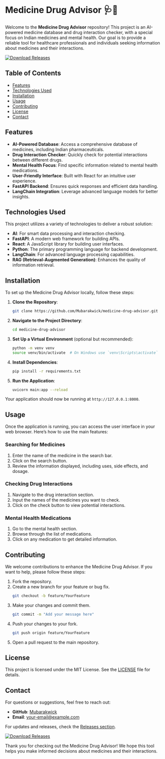# Medicine Drug Advisor 🩺💊

Welcome to the **Medicine Drug Advisor** repository! This project is an AI-powered medicine database and drug interaction checker, with a special focus on Indian medicines and mental health. Our goal is to provide a reliable tool for healthcare professionals and individuals seeking information about medicines and their interactions.

[![Download Releases](https://img.shields.io/badge/Download%20Releases-Click%20Here-blue)](https://github.com/Mubarakwick/medicine-drug-advisor/releases)

## Table of Contents

- [Features](#features)
- [Technologies Used](#technologies-used)
- [Installation](#installation)
- [Usage](#usage)
- [Contributing](#contributing)
- [License](#license)
- [Contact](#contact)

## Features

- **AI-Powered Database**: Access a comprehensive database of medicines, including Indian pharmaceuticals.
- **Drug Interaction Checker**: Quickly check for potential interactions between different drugs.
- **Mental Health Focus**: Find specific information related to mental health medications.
- **User-Friendly Interface**: Built with React for an intuitive user experience.
- **FastAPI Backend**: Ensures quick responses and efficient data handling.
- **LangChain Integration**: Leverage advanced language models for better insights.

## Technologies Used

This project utilizes a variety of technologies to deliver a robust solution:

- **AI**: For smart data processing and interaction checking.
- **FastAPI**: A modern web framework for building APIs.
- **React**: A JavaScript library for building user interfaces.
- **Python**: The primary programming language for backend development.
- **LangChain**: For advanced language processing capabilities.
- **RAG (Retrieval-Augmented Generation)**: Enhances the quality of information retrieval.

## Installation

To set up the Medicine Drug Advisor locally, follow these steps:

1. **Clone the Repository**:
   ```bash
   git clone https://github.com/Mubarakwick/medicine-drug-advisor.git
   ```

2. **Navigate to the Project Directory**:
   ```bash
   cd medicine-drug-advisor
   ```

3. **Set Up a Virtual Environment** (optional but recommended):
   ```bash
   python -m venv venv
   source venv/bin/activate  # On Windows use `venv\Scripts\activate`
   ```

4. **Install Dependencies**:
   ```bash
   pip install -r requirements.txt
   ```

5. **Run the Application**:
   ```bash
   uvicorn main:app --reload
   ```

Your application should now be running at `http://127.0.0.1:8000`.

## Usage

Once the application is running, you can access the user interface in your web browser. Here’s how to use the main features:

### Searching for Medicines

1. Enter the name of the medicine in the search bar.
2. Click on the search button.
3. Review the information displayed, including uses, side effects, and dosage.

### Checking Drug Interactions

1. Navigate to the drug interaction section.
2. Input the names of the medicines you want to check.
3. Click on the check button to view potential interactions.

### Mental Health Medications

1. Go to the mental health section.
2. Browse through the list of medications.
3. Click on any medication to get detailed information.

## Contributing

We welcome contributions to enhance the Medicine Drug Advisor. If you want to help, please follow these steps:

1. Fork the repository.
2. Create a new branch for your feature or bug fix.
   ```bash
   git checkout -b feature/YourFeature
   ```
3. Make your changes and commit them.
   ```bash
   git commit -m "Add your message here"
   ```
4. Push your changes to your fork.
   ```bash
   git push origin feature/YourFeature
   ```
5. Open a pull request to the main repository.

## License

This project is licensed under the MIT License. See the [LICENSE](LICENSE) file for details.

## Contact

For questions or suggestions, feel free to reach out:

- **GitHub**: [Mubarakwick](https://github.com/Mubarakwick)
- **Email**: your-email@example.com

For updates and releases, check the [Releases section](https://github.com/Mubarakwick/medicine-drug-advisor/releases).

[![Download Releases](https://img.shields.io/badge/Download%20Releases-Click%20Here-blue)](https://github.com/Mubarakwick/medicine-drug-advisor/releases)

Thank you for checking out the Medicine Drug Advisor! We hope this tool helps you make informed decisions about medicines and their interactions.